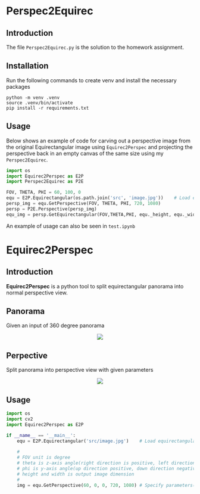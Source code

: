 # Perspec2Equirec

## Introduction
The file `Perspec2Equirec.py` is the solution to the homework assignment.

## Installation
Run the following commands to create venv and install the necessary packages
```
python -m venv .venv
source .venv/bin/activate
pip install -r requirements.txt
```

## Usage
Below shows an example of code for carving out a perspective image from the original Equirectangular image using `Equirec2Perspec` and projecting the perspective back in an empty canvas of the same size using my `Perspec2Equirec`.

```python
import os
import Equirec2Perspec as E2P
import Perspec2Equirec as P2E

FOV, THETA, PHI = 60, 100, 0
equ = E2P.Equirectangular(os.path.join('src', 'image.jpg'))    # Load equirectangular image
persp_img = equ.GetPerspective(FOV, THETA, PHI, 720, 1080)
persp = P2E.Perspective(persp_img)
equ_img = persp.GetEquirectangular(FOV,THETA,PHI, equ._height, equ._width)
```

An example of usage can also be seen in `test.ipynb`

# Equirec2Perspec
## Introduction
<strong>Equirec2Perspec</strong> is a python tool to split equirectangular panorama into normal perspective view.

## Panorama
Given an input of 360 degree panorama
<center><img src="src/image.jpg"></center>

## Perpective
Split panorama into perspective view with given parameters
<center><img src="src/perspective.jpg"></center>

## Usage
```python
import os
import cv2 
import Equirec2Perspec as E2P 

if __name__ == '__main__':
    equ = E2P.Equirectangular('src/image.jpg')    # Load equirectangular image
    
    #
    # FOV unit is degree 
    # theta is z-axis angle(right direction is positive, left direction is negative)
    # phi is y-axis angle(up direction positive, down direction negative)
    # height and width is output image dimension 
    #
    img = equ.GetPerspective(60, 0, 0, 720, 1080) # Specify parameters(FOV, theta, phi, height, width)
```

